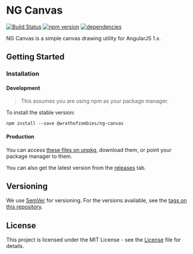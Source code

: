 # NG Canvas

[![Build Status](https://travis-ci.org/WrathOfZombies/ng-canvas.svg?branch=master)](https://travis-ci.org/WrathOfZombies/ng-canvas)
[![npm version](https://badge.fury.io/js/%40microsoft%2Fng-canvas.svg)](https://badge.fury.io/js/%40microsoft%2Fng-canvas)
[![dependencies](https://david-dm.org/WrathOfZombies/ng-canvas.svg)](https://david-dm.org/WrathOfZombies/ng-canvas)

NG Canvas is a simple canvas drawing utility for AngularJS 1.x.

## Getting Started

### Installation

#### Development
> This assumes you are using npm as your package manager.

To install the stable version:

`npm install --save @wrathofzombies/ng-canvas`

#### Production

You can access [these files on unpkg](https://unpkg.com/@wrathofzombies/ng-canvas/dist/ng.canvas.min.js), download them, or point your package manager to them.

You can also get the latest version from the [releases](https://github.com/WrathOfZombies/ng-canvas/releases) tab.

## Versioning

We use [SemVer](http://semver.org/) for versioning. For the versions available, see the [tags on this repository](https://github.com/WrathOfZombies/ng-canvas/tags).

## License

This project is licensed under the MIT License - see the [License](LICENSE) file for details.
